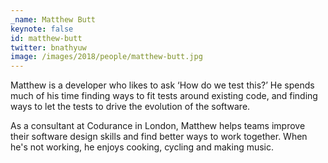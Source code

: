 ```yaml
---
_name: Matthew Butt
keynote: false
id: matthew-butt
twitter: bnathyuw
image: /images/2018/people/matthew-butt.jpg
---
```


Matthew is a developer who likes to ask ‘How do we test this?’ He spends much of his time finding ways to fit tests around existing code, and finding ways to let the tests to drive the evolution of the software.

As a consultant at Codurance in London, Matthew helps teams improve their software design skills and find better ways to work together. When he's not working, he enjoys cooking, cycling and making music.